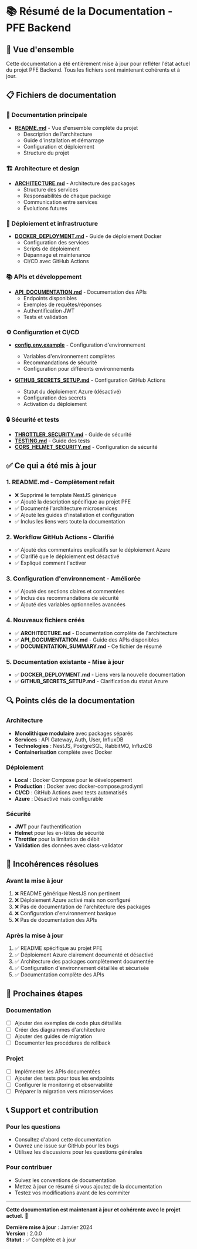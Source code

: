 # 📚 Résumé de la Documentation - PFE Backend

## 🎯 Vue d'ensemble

Cette documentation a été entièrement mise à jour pour refléter l'état actuel du projet PFE Backend. Tous les fichiers sont maintenant cohérents et à jour.

## 📋 Fichiers de documentation

### 🚀 Documentation principale
- **[README.md](README.md)** - Vue d'ensemble complète du projet
  - Description de l'architecture
  - Guide d'installation et démarrage
  - Configuration et déploiement
  - Structure du projet

### 🏗️ Architecture et design
- **[ARCHITECTURE.md](ARCHITECTURE.md)** - Architecture des packages
  - Structure des services
  - Responsabilités de chaque package
  - Communication entre services
  - Évolutions futures

### 🐳 Déploiement et infrastructure
- **[DOCKER_DEPLOYMENT.md](DOCKER_DEPLOYMENT.md)** - Guide de déploiement Docker
  - Configuration des services
  - Scripts de déploiement
  - Dépannage et maintenance
  - CI/CD avec GitHub Actions

### 📚 APIs et développement
- **[API_DOCUMENTATION.md](API_DOCUMENTATION.md)** - Documentation des APIs
  - Endpoints disponibles
  - Exemples de requêtes/réponses
  - Authentification JWT
  - Tests et validation

### ⚙️ Configuration et CI/CD
- **[config.env.example](config.env.example)** - Configuration d'environnement
  - Variables d'environnement complètes
  - Recommandations de sécurité
  - Configuration pour différents environnements

- **[GITHUB_SECRETS_SETUP.md](GITHUB_SECRETS_SETUP.md)** - Configuration GitHub Actions
  - Statut du déploiement Azure (désactivé)
  - Configuration des secrets
  - Activation du déploiement

### 🔒 Sécurité et tests
- **[THROTTLER_SECURITY.md](THROTTLER_SECURITY.md)** - Guide de sécurité
- **[TESTING.md](TESTING.md)** - Guide des tests
- **[CORS_HELMET_SECURITY.md](CORS_HELMET_SECURITY.md)** - Configuration de sécurité

## ✅ Ce qui a été mis à jour

### 1. **README.md** - Complètement refait
- ❌ Supprimé le template NestJS générique
- ✅ Ajouté la description spécifique au projet PFE
- ✅ Documenté l'architecture microservices
- ✅ Ajouté les guides d'installation et configuration
- ✅ Inclus les liens vers toute la documentation

### 2. **Workflow GitHub Actions** - Clarifié
- ✅ Ajouté des commentaires explicatifs sur le déploiement Azure
- ✅ Clarifié que le déploiement est désactivé
- ✅ Expliqué comment l'activer

### 3. **Configuration d'environnement** - Améliorée
- ✅ Ajouté des sections claires et commentées
- ✅ Inclus des recommandations de sécurité
- ✅ Ajouté des variables optionnelles avancées

### 4. **Nouveaux fichiers créés**
- ✅ **ARCHITECTURE.md** - Documentation complète de l'architecture
- ✅ **API_DOCUMENTATION.md** - Guide des APIs disponibles
- ✅ **DOCUMENTATION_SUMMARY.md** - Ce fichier de résumé

### 5. **Documentation existante** - Mise à jour
- ✅ **DOCKER_DEPLOYMENT.md** - Liens vers la nouvelle documentation
- ✅ **GITHUB_SECRETS_SETUP.md** - Clarification du statut Azure

## 🔍 Points clés de la documentation

### Architecture
- **Monolithique modulaire** avec packages séparés
- **Services** : API Gateway, Auth, User, InfluxDB
- **Technologies** : NestJS, PostgreSQL, RabbitMQ, InfluxDB
- **Containerisation** complète avec Docker

### Déploiement
- **Local** : Docker Compose pour le développement
- **Production** : Docker avec docker-compose.prod.yml
- **CI/CD** : GitHub Actions avec tests automatisés
- **Azure** : Désactivé mais configurable

### Sécurité
- **JWT** pour l'authentification
- **Helmet** pour les en-têtes de sécurité
- **Throttler** pour la limitation de débit
- **Validation** des données avec class-validator

## 🚨 Incohérences résolues

### Avant la mise à jour
1. ❌ README générique NestJS non pertinent
2. ❌ Déploiement Azure activé mais non configuré
3. ❌ Pas de documentation de l'architecture des packages
4. ❌ Configuration d'environnement basique
5. ❌ Pas de documentation des APIs

### Après la mise à jour
1. ✅ README spécifique au projet PFE
2. ✅ Déploiement Azure clairement documenté et désactivé
3. ✅ Architecture des packages complètement documentée
4. ✅ Configuration d'environnement détaillée et sécurisée
5. ✅ Documentation complète des APIs

## 🔮 Prochaines étapes

### Documentation
- [ ] Ajouter des exemples de code plus détaillés
- [ ] Créer des diagrammes d'architecture
- [ ] Ajouter des guides de migration
- [ ] Documenter les procédures de rollback

### Projet
- [ ] Implémenter les APIs documentées
- [ ] Ajouter des tests pour tous les endpoints
- [ ] Configurer le monitoring et observabilité
- [ ] Préparer la migration vers microservices

## 📞 Support et contribution

### Pour les questions
- Consultez d'abord cette documentation
- Ouvrez une issue sur GitHub pour les bugs
- Utilisez les discussions pour les questions générales

### Pour contribuer
- Suivez les conventions de documentation
- Mettez à jour ce résumé si vous ajoutez de la documentation
- Testez vos modifications avant de les commiter

---

**Cette documentation est maintenant à jour et cohérente avec le projet actuel.** 🎉

**Dernière mise à jour** : Janvier 2024  
**Version** : 2.0.0  
**Statut** : ✅ Complète et à jour
